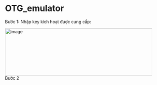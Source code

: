 # OTG_emulator
Bước 1: Nhập key kích hoạt được cung cấp:

<img width="487" height="157" alt="image" src="https://github.com/user-attachments/assets/ec4a14b6-8bc3-44c3-b92b-25b16f68afbc" />
Bước 2
